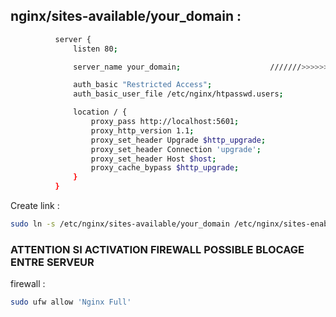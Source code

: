 ##   nginx/sites-available/your_domain :

```bash
          server {
              listen 80;

              server_name your_domain;                    ///////>>>>>>>>>>>>> IP

              auth_basic "Restricted Access";
              auth_basic_user_file /etc/nginx/htpasswd.users;

              location / {
                  proxy_pass http://localhost:5601;
                  proxy_http_version 1.1;
                  proxy_set_header Upgrade $http_upgrade;
                  proxy_set_header Connection 'upgrade';
                  proxy_set_header Host $host;
                  proxy_cache_bypass $http_upgrade;
              }
          }
```


Create link : 
```bash
sudo ln -s /etc/nginx/sites-available/your_domain /etc/nginx/sites-enabled/your_domain
```

### ATTENTION SI ACTIVATION FIREWALL POSSIBLE BLOCAGE ENTRE SERVEUR
firewall :
```bash
sudo ufw allow 'Nginx Full'
```

